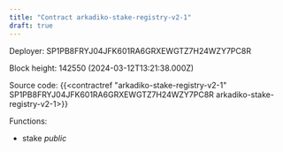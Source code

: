 ```yaml
---
title: "Contract arkadiko-stake-registry-v2-1"
draft: true
---
```

Deployer: SP1PB8FRYJ04JFK601RA6GRXEWGTZ7H24WZY7PC8R


 



Block height: 142550 (2024-03-12T13:21:38.000Z)

Source code: {{<contractref "arkadiko-stake-registry-v2-1" SP1PB8FRYJ04JFK601RA6GRXEWGTZ7H24WZY7PC8R arkadiko-stake-registry-v2-1>}}

Functions:

* stake _public_
